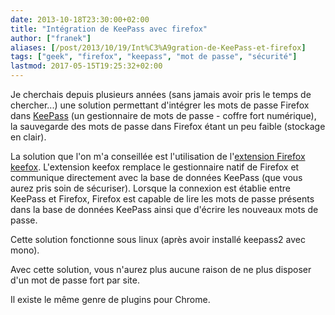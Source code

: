 ```yaml
---
date: 2013-10-18T23:30:00+02:00
title: "Intégration de KeePass avec firefox"
author: ["franek"]
aliases: [/post/2013/10/19/Int%C3%A9gration-de-KeePass-et-firefox]
tags: ["geek", "firefox", "keepass", "mot de passe", "sécurité"]
lastmod: 2017-05-15T19:25:32+02:00
---
```

Je cherchais depuis plusieurs années (sans jamais avoir pris le temps de chercher...) une solution permettant d'intégrer les mots de passe Firefox dans [KeePass](http://fr.wikipedia.org/wiki/KeePass) (un gestionnaire de mots de passe - coffre fort numérique), la sauvegarde des mots de passe dans Firefox étant un peu faible (stockage en clair).

La solution que l'on m'a conseillée est l'utilisation de l'[extension Firefox keefox](https://addons.mozilla.org/en-US/firefox/addon/keefox/). L'extension keefox remplace le gestionnaire natif de Firefox et communique directement avec la base de données KeePass (que vous aurez pris soin de sécuriser). Lorsque la connexion est établie entre KeePass et Firefox, Firefox est capable de lire les mots de passe présents dans la base de données KeePass ainsi que d'écrire les nouveaux mots de passe.

Cette solution fonctionne sous linux (après avoir installé keepass2 avec mono).

Avec cette solution, vous n'aurez plus aucune raison de ne plus disposer d'un mot de passe fort par site.

Il existe le même genre de plugins pour Chrome.
